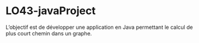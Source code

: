 # LO43-javaProject
L’objectif est de développer une application en Java permettant le calcul de plus court chemin dans un graphe.
